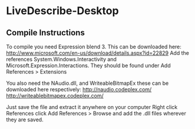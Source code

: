 LiveDescribe-Desktop
====================

Compile Instructions
--------------------

To compile you need Expression blend 3. This can be downloaded here:
http://www.microsoft.com/en-us/download/details.aspx?id=22829
Add the references System.Windows.Interactivity and Microsoft.Expression.Interactions.
They should be found under Add References > Extensions

You also need the NAudio.dll, and WriteableBitmapEx these can be downloaded here respectively:
http://naudio.codeplex.com/
http://writeablebitmapex.codeplex.com/

Just save the file and extract it anywhere on your computer Right click References
click Add References > Browse and add the .dll files wherever they are saved.

